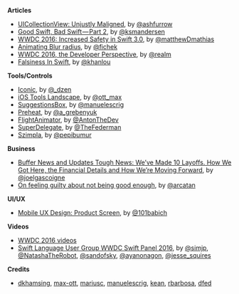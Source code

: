 **Articles**

* [UICollectionView: Unjustly Maligned](https://ashfurrow.com/blog/uicollectionview-unjustly-maligned/), by [@ashfurrow](https://twitter.com/ashfurrow)
* [Good Swift, Bad Swift — Part 2](https://medium.com/@ksmandersen/good-swift-bad-swift-part-2-d6daebf53a5), by [@ksmandersen](https://twitter.com/ksmandersen)
* [WWDC 2016: Increased Safety in Swift 3.0](https://www.bignerdranch.com/blog/wwdc-2016-increased-safety-in-swift-3/), by [@matthewDmathias](https://twitter.com/matthewDmathias)
* [Animating Blur radius](http://fichek.com/blog/animating-blur-radius/), by [@fichek](https://twitter.com/fichek)
* [WWDC 2016, the Developer Perspective](https://realm.io/news/wwdc-2016-developer-perspective/), by [@realm](https://twitter.com/realm)
* [Falsiness In Swift](http://khanlou.com/2016/06/falsiness-in-swift/), by [@khanlou](https://twitter.com/khanlou)

**Tools/Controls**

* [Iconic](https://github.com/dzenbot/Iconic), by [@_dzen](https://twitter.com/_dzen)
* [iOS Tools Landscape](http://tools.transporterapp.io/landscape), by [@ott_max](https://twitter.com/ott_max)
* [SuggestionsBox](https://github.com/manuelescrig/SuggestionsBox), by [@manuelescrig](https://twitter.com/manuelescrig)
* [Preheat](https://github.com/kean/Preheat), by [@a_grebenyuk](https://twitter.com/a_grebenyuk)
* [FlightAnimator](https://github.com/AntonTheDev/FlightAnimator), by [@AntonTheDev](https://twitter.com/AntonTheDev)
* [SuperDelegate](https://github.com/Square/SuperDelegate), by [@TheFederman](https://twitter.com/TheFederman)
* [Szimpla](https://github.com/pepibumur/szimpla), by [@pepibumur](https://twitter.com/pepibumur)

**Business**

* [Buffer News and Updates Tough News: We’ve Made 10 Layoffs. How We Got Here, the Financial Details and How We’re Moving Forward](https://open.buffer.com/layoffs-and-moving-forward/), by [@joelgascoigne](https://twitter.com/joelgascoigne)
* [On feeling guilty about not being good enough](https://quanttype.net/posts/2016-06-21.html), by [@arcatan](https://twitter.com/arcatan)

**UI/UX**

* [Mobile UX Design: Product Screen](http://babich.biz/mobile-ux-design-product-screen/), by [@101babich](https://twitter.com/101babich)

**Videos**

* [WWDC 2016 videos](https://developer.apple.com/videos/wwdc2016/)
* [Swift Language User Group WWDC Swift Panel 2016](https://realm.io/news/swift-language-wwdc-panel-2016/), by [@simjp](https://twitter.com/simjp), [@NatashaTheRobot](https://twitter.com/NatashaTheRobot), [@sandofsky](https://twitter.com/sandofsky), [@ayanonagon](https://twitter.com/ayanonagon), [@jesse_squires](https://twitter.com/jesse_squires)


**Credits**

* [dkhamsing](https://github.com/dkhamsing), [max-ott](https://github.com/max-ott), [mariusc](https://github.com/mariusc), [manuelescrig](https://github.com/manuelescrig), [kean](https://github.com/kean), [rbarbosa](https://github.com/rbarbosa), [dfed](https://github.com/dfed)
